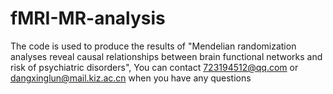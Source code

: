 # fMRI-MR-analysis

The code is used to produce the results of "Mendelian randomization analyses reveal causal relationships between brain functional networks and risk of psychiatric disorders",
You can contact 723194512@qq.com or dangxinglun@mail.kiz.ac.cn when you have any questions
